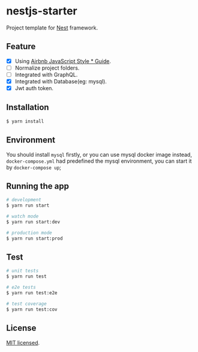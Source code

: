 # nestjs-starter

Project template for [Nest](https://github.com/nestjs/nest) framework.

## Feature

- [x] Using [Airbnb JavaScript Style * Guide](https://github.com/airbnb/javascript).  
- [ ] Normalize project folders.  
- [ ] Integrated with GraphQL.  
- [x] Integrated with Database(eg: mysql).  
- [x] Jwt auth token.

## Installation

```bash
$ yarn install
```

## Environment

You should install `mysql` firstly, or you can use mysql docker image instead, `docker-compose.yml` had predefined the mysql environment, you can start it by `docker-compose up`;

## Running the app

```bash
# development
$ yarn run start

# watch mode
$ yarn run start:dev

# production mode
$ yarn run start:prod
```

## Test

```bash
# unit tests
$ yarn run test

# e2e tests
$ yarn run test:e2e

# test coverage
$ yarn run test:cov
```

## License

[MIT licensed](LICENSE).
